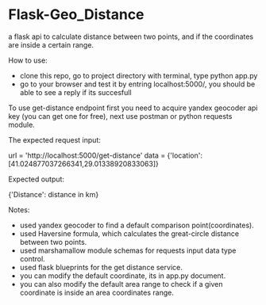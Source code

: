 # Flask-Geo_Distance
a flask api to calculate distance between two points, and if the coordinates are inside a certain range.

How to use: 

- clone this repo, go to project directory with terminal, type python app.py
- go to your browser and test it by entring localhost:5000/, you should be able to see a reply if its succesfull

To use get-distance endpoint first you need to acquire yandex geocoder api key (you can get one for free), next use postman or python requests module.

The expected request input: 

url = 'http://localhost:5000/get-distance'
data = {'location':[41.024877037266341,29.01338920833063]}

Expected output: 

{'Distance': distance in km}


Notes: 
- used yandex geocoder to find a default comparison point(coordinates).
- used Haversine formula, which calculates the great-circle distance between two points.
- used marshamallow module schemas for requests input data type control.
- used flask blueprints for the get distance service.
- you can modify the default coordinate, its in app.py document.
- you can also modify the default area range to check if a given coordinate is inside an area coordinates range.
